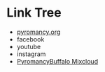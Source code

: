 # Link Tree

-   [pyromancy.org](pyromancy.org)
-   facebook
-   youtube
-   instagram
-   [PyromancyBuffalo Mixcloud](https://www.mixcloud.com/PyromancyBuffalo/)
